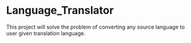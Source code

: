 # Language_Translator
This project will solve the problem of converting any source language to user given translation language.
